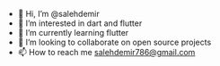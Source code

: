 - 👋 Hi, I’m @salehdemir
- 👀 I’m interested in dart and flutter
- 🌱 I’m currently learning flutter
- 💞️ I’m looking to collaborate on open source projects
- 📫 How to reach me salehdemir786@gmail.com

<!---
salehdemir/salehdemir is a ✨ special ✨ repository because its `README.md` (this file) appears on your GitHub profile.
You can click the Preview link to take a look at your changes.
--->
